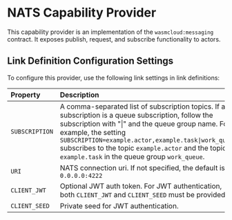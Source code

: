 # NATS Capability Provider
This capability provider is an implementation of the `wasmcloud:messaging` contract. It exposes publish, request, and subscribe functionality to actors.

## Link Definition Configuration Settings
To configure this provider, use the following link settings in link definitions:

| Property | Description |
| :--- | :--- | 
| `SUBSCRIPTION` | A comma-separated list of subscription topics. If a subscription is a queue subscription, follow the subscription with "\|" and the queue group name. For example, the setting `SUBSCRIPTION=example.actor,example.task\|work_queue` subscribes to the topic `example.actor` and the topic `example.task` in the queue group `work_queue`. |
| `URI` | NATS connection uri. If not specified, the default is `0.0.0.0:4222` |
| `CLIENT_JWT` | Optional JWT auth token. For JWT authentication, both `CLIENT_JWT` and `CLIENT_SEED` must be provided. |
| `CLIENT_SEED` | Private seed for JWT authentication. |

